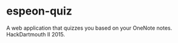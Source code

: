 # espeon-quiz
A web application that quizzes you based on your OneNote notes. HackDartmouth II 2015.
